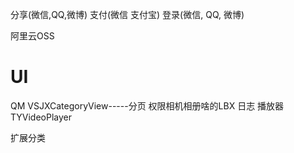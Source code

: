 分享(微信,QQ,微博)
支付(微信 支付宝)
登录(微信, QQ, 微博)

阿里云OSS

# UI
QM
VSJXCategoryView-----分页
权限相机相册啥的LBX
日志
播放器TYVideoPlayer

扩展分类

